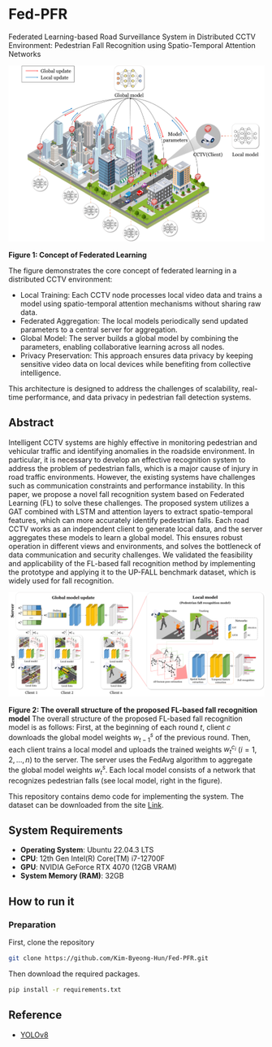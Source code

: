 # Fed-PFR
Federated Learning-based Road Surveillance System in Distributed CCTV Environment: Pedestrian Fall Recognition using Spatio-Temporal Attention Networks

![Concept of federated learning](Figs/Figure1.png)

**Figure 1: Concept of Federated Learning**

The figure demonstrates the core concept of federated learning in a distributed CCTV environment:
- Local Training: Each CCTV node processes local video data and trains a model using spatio-temporal attention mechanisms without sharing raw data.
- Federated Aggregation: The local models periodically send updated parameters to a central server for aggregation.
- Global Model: The server builds a global model by combining the parameters, enabling collaborative learning across all nodes.
- Privacy Preservation: This approach ensures data privacy by keeping sensitive video data on local devices while benefiting from collective intelligence.

This architecture is designed to address the challenges of scalability, real-time performance, and data privacy in pedestrian fall detection systems.

## Abstract
Intelligent CCTV systems are highly effective in monitoring pedestrian and vehicular traffic and identifying anomalies in the roadside environment. In particular, it is necessary to develop an effective recognition system to address the problem of pedestrian falls, which is a major cause of injury in road traffic environments. However, the existing systems have challenges such as communication constraints and performance instability. In this paper, we propose a novel fall recognition system based on Federated Learning (FL) to solve these challenges. The proposed system utilizes a GAT combined with LSTM and attention layers to extract spatio-temporal features, which can more accurately identify pedestrian falls. Each road CCTV works as an independent client to generate local data, and the server aggregates these models to learn a global model. This ensures robust operation in different views and environments, and solves the bottleneck of data communication and security challenges. We validated the feasibility and applicability of the FL-based fall recognition method by implementing the prototype and applying it to the UP-FALL benchmark dataset, which is widely used for fall recognition.

![The overall structure of the proposed FL-based fall recognition model](Figs/Figure2.png)

**Figure 2: The overall structure of the proposed FL-based fall recognition model**
The overall structure of the proposed FL-based fall recognition model is as follows: First, at the beginning of each round $t$, client $c$ downloads the global model weights $w_{t-1}^s$ of the previous round. Then, each client trains a local model and uploads the trained weights $w_t^{c_i}$ ($i=1, 2, \ldots, n$) to the server. The server uses the FedAvg algorithm to aggregate the global model weights $w_t^s$. Each local model consists of a network that recognizes pedestrian falls (see local model, right in the figure).

This repository contains demo code for implementing the system. The dataset can be downloaded from the site [Link](https://sites.google.com/up.edu.mx/har-up/).

## System Requirements
- **Operating System**: Ubuntu 22.04.3 LTS
- **CPU**: 12th Gen Intel(R) Core(TM) i7-12700F
- **GPU**: NVIDIA GeForce RTX 4070 (12GB VRAM)
- **System Memory (RAM)**: 32GB

## How to run it

### Preparation
First, clone the repository
```bash
git clone https://github.com/Kim-Byeong-Hun/Fed-PFR.git
```
Then download the required packages.
```bash
pip install -r requirements.txt
```

## Reference
- [YOLOv8](https://github.com/ultralytics/ultralytics)
